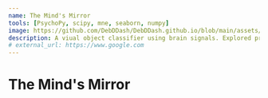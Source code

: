 ```yaml
---
name: The Mind's Mirror
tools: [PsychoPy, scipy, mne, seaborn, numpy]
image: https://github.com/DebDDash/DebDDash.github.io/blob/main/assets/deb.jpeg
description: A viual object classifier using brain signals. Explored preprocessing techniques on EEG data, including FFT, WT, TFD.
# external_url: https://www.google.com
---
```

# The Mind's Mirror
